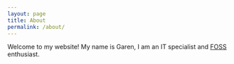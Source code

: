 ```yaml
---
layout: page
title: About
permalink: /about/
---
```


Welcome to my website! My name is Garen, I am an IT specialist and [FOSS](https://en.wikipedia.org/wiki/Free_and_open-source_software) enthusiast. 